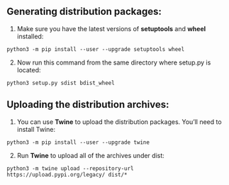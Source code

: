 ## Generating distribution packages:

1. Make sure you have the latest versions of **setuptools** and **wheel** installed:  

```
python3 -m pip install --user --upgrade setuptools wheel
```

2. Now run this command from the same directory where setup.py is located:  

```
python3 setup.py sdist bdist_wheel
```

## Uploading the distribution archives:

1. You can use **Twine** to upload the distribution packages. You’ll need to install Twine:  

```
python3 -m pip install --user --upgrade twine
```

2. Run **Twine** to upload all of the archives under dist:  

```
python3 -m twine upload --repository-url https://upload.pypi.org/legacy/ dist/*
```